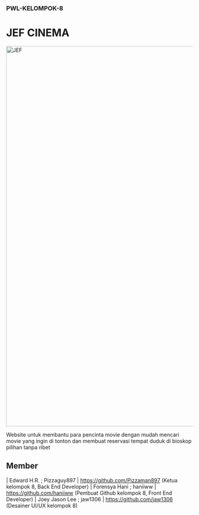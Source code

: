### PWL-KELOMPOK-8
# JEF CINEMA

<img width="1024" height="1024" alt="JEF" src="https://github.com/user-attachments/assets/a5ad2a1e-5963-4465-af9d-905a115f60b1" />

Website untuk membantu para pencinta movie dengan mudah mencari movie yang ingin di tonton dan membuat reservasi tempat duduk di bioskop pilihan tanpa ribet

## Member
 | Edward H.R. ; Pizzaguy897 | https://github.com/Pizzaman897 (Ketua kelompok 8, Back End Developer)
 | Forensya Hani ; haniiww | https://github.com/haniiww (Pembuat Github kelompok 8, Front End Developer)
 | Joey Jason Lee ; jaw1306 | https://github.com/jaw1306 (Desainer UI/UX kelompok 8)
